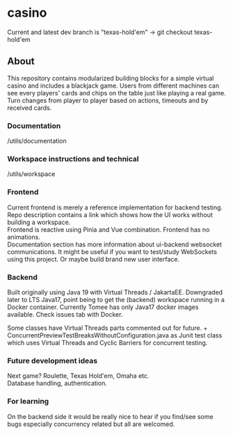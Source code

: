 # casino

Current and latest dev branch is "texas-hold'em" -> git checkout texas-hold'em <br>
## About <br>
This repository contains modularized building blocks for a simple virtual casino and includes a blackjack game. Users from different machines can see every players' cards and chips on the table just like playing a real game. Turn changes from player to player based on actions, timeouts and by received cards. <br>

### Documentation
/utils/documentation

### Workspace instructions and technical
 /utils/workspace

### Frontend
Current frontend is merely a reference implementation for backend testing. Repo description contains a link which shows how the UI works without building a workspace. <br>
Frontend is reactive using Pinia and Vue combination. Frontend has no animations. <br>
Documentation section has more information about ui-backend websocket communications. It might be useful if you want to test/study WebSockets using this project. Or maybe build brand new user interface. 

### Backend
Built originally using Java 19 with Virtual Threads / JakartaEE. Downgraded later to LTS Java17, point being to get the (backend) workspace running in a Docker container. Currently Tomee has only Java17 docker images available. Check issues tab with Docker. <br>

Some classes have Virtual Threads parts commented out for future. + ConcurrentPreviewTestBreaksWithoutConfiguration.java as Junit test class which uses Virtual Threads and Cyclic Barriers for concurrent testing.

### Future development ideas
Next game? Roulette, Texas Hold'em, Omaha etc. <br>
Database handling, authentication. <br>

### For learning
On the backend side it would be really nice to hear if you find/see some bugs especially concurrency related but all are welcomed.





 